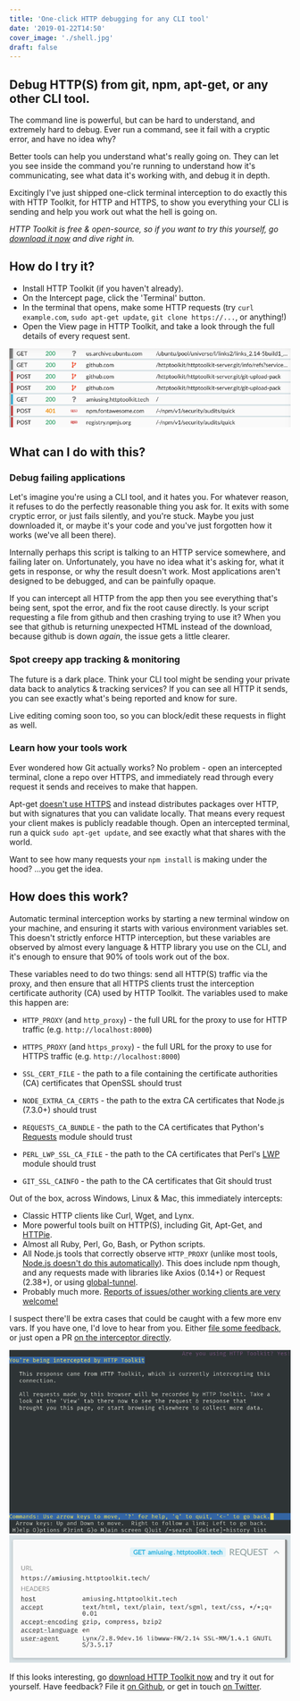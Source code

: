 ```yaml
---
title: 'One-click HTTP debugging for any CLI tool'
date: '2019-01-22T14:50'
cover_image: './shell.jpg'
draft: false
---
```


## Debug HTTP(S) from git, npm, apt-get, or any other CLI tool.

The command line is powerful, but can be hard to understand, and extremely hard to debug. Ever run a command, see it fail with a cryptic error, and have no idea why?

Better tools can help you understand what's really going on. They can let you see inside the command you're running to understand how it's communicating, see what data it's working with, and debug it in depth.

Excitingly I've just shipped one-click terminal interception to do exactly this with HTTP Toolkit, for HTTP and HTTPS, to show you everything your CLI is sending and help you work out what the hell is going on.

_HTTP Toolkit is free & open-source, so if you want to try this yourself, go [download it now](/) and dive right in._

## How do I try it?

* Install HTTP Toolkit (if you haven't already).
* On the Intercept page, click the 'Terminal' button.
* In the terminal that opens, make some HTTP requests (try `curl example.com`, `sudo apt-get update`, `git clone https://...`, or anything!)
* Open the View page in HTTP Toolkit, and take a look through the full details of every request sent.

![A series of requests from an intercepted terminal](./terminal-requests.png)

## What can I do with this?

### Debug failing applications

Let's imagine you're using a CLI tool, and it hates you. For whatever reason, it refuses to do the perfectly reasonable thing you ask for. It exits with some cryptic error, or just fails silently, and you're stuck. Maybe you just downloaded it, or maybe it's your code and you've just forgotten how it works (we've all been there).

Internally perhaps this script is talking to an HTTP service somewhere, and failing later on. Unfortunately, you have no idea what it's asking for, what it gets in response, or why the result doesn't work. Most applications aren't designed to be debugged, and can be painfully opaque.

If you can intercept all HTTP from the app then you see everything that's being sent, spot the error, and fix the root cause directly. Is your script requesting a file from github and then crashing trying to use it? When you see that github is returning unexpected HTML instead of the download, because github is down _again_, the issue gets a little clearer.

### Spot creepy app tracking & monitoring

The future is a dark place. Think your CLI tool might be sending your private data back to analytics & tracking services? If you can see all HTTP it sends, you can see exactly what's being reported and know for sure.

Live editing coming soon too, so you can block/edit these requests in flight as well.

### Learn how your tools work

Ever wondered how Git actually works? No problem - open an intercepted terminal, clone a repo over HTTPS, and immediately read through every request it sends and receives to make that happen.

Apt-get [doesn't use HTTPS](https://whydoesaptnotusehttps.com) and instead distributes packages over HTTP, but with signatures that you can validate locally. That means every request your client makes is publicly readable though. Open an intercepted terminal, run a quick `sudo apt-get update`, and see exactly what that shares with the world.

Want to see how many requests your `npm install` is making under the hood? ...you get the idea.

## How does this work?

Automatic terminal interception works by starting a new terminal window on your machine, and ensuring it starts with various environment variables set. This doesn't strictly enforce HTTP interception, but these variables are observed by almost every language & HTTP library you use on the CLI, and it's enough to ensure that 90% of tools work out of the box.

These variables need to do two things: send all HTTP(S) traffic via the proxy, and then ensure that all HTTPS clients trust the interception certificate authority (CA) used by HTTP Toolkit. The variables used to make this happen are:

* `HTTP_PROXY` (and `http_proxy`) - the full URL for the proxy to use for HTTP traffic (e.g. `http://localhost:8000`)
* `HTTPS_PROXY` (and `https_proxy`) - the full URL for the proxy to use for HTTPS traffic (e.g. `http://localhost:8000`)

* `SSL_CERT_FILE` - the path to a file containing the certificate authorities (CA) certificates that OpenSSL should trust
* `NODE_EXTRA_CA_CERTS` - the path to the extra CA certificates that Node.js (7.3.0+) should trust
* `REQUESTS_CA_BUNDLE` - the path to the CA certificates that Python's [Requests](http://docs.python-requests.org/en/master/) module should trust
* `PERL_LWP_SSL_CA_FILE` - the path to the CA certificates that Perl's [LWP](https://metacpan.org/pod/LWP) module should trust
* `GIT_SSL_CAINFO` - the path to the CA certificates that Git should trust

Out of the box, across Windows, Linux & Mac, this immediately intercepts:

* Classic HTTP clients like Curl, Wget, and Lynx.
* More powerful tools built on HTTP(S), including Git, Apt-Get, and [HTTPie](https://httpie.org/).
* Almost all Ruby, Perl, Go, Bash, or Python scripts.
* All Node.js tools that correctly observe `HTTP_PROXY` (unlike most tools, [Node.js doesn't do this automatically](https://github.com/nodejs/node/issues/15620)). This does include npm though, and any requests made with libraries like Axios (0.14+) or Request (2.38+), or using [global-tunnel](https://github.com/np-maintain/global-tunnel).
* Probably much more. [Reports of issues/other working clients are very welcome!](https://github.com/httptoolkit/feedback/issues/new)

I suspect there'll be extra cases that could be caught with a few more env vars. If you have one, I'd love to hear from you. Either [file some feedback](https://github.com/httptoolkit/feedback/issues/new), or just open a PR [on the interceptor directly](https://github.com/httptoolkit/httptoolkit-server/blob/v0.1.3/src/interceptors/fresh-terminal.ts#L91-L110).

![A Lynx browser window being intercepted](./lynx-interception.png)
![The HTTP Toolkit view of intercepted Lynx traffic](./lynx-intercepted.png)

If this looks interesting, go [download HTTP Toolkit now](/) and try it out for yourself. Have feedback? File it [on Github](https://github.com/httptoolkit/feedback/issues/new), or get in touch [on Twitter](https://twitter.com/httptoolkit).

